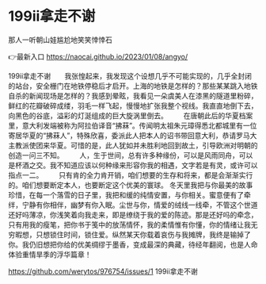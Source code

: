 # 199ii拿走不谢
那人一听朝山娃尴尬地笑笑悻悻石

👉最新入口 https://naocai.github.io/2023/01/08/angyo/

199ii拿走不谢　　我张惶起来，我发现这个设想几乎不可能实现的，几乎全封闭的站台，安全栅门在地铁停稳后才启开。上海的地铁是怎样的？那些某某跳入地铁自杀的新闻现场是怎样的？我感到晕眩，我看见一朵虞美人在漆黑的隧道里粉碎，鲜红的花瓣破碎成缕，羽毛一样飞起，慢慢地扩张我整个视线。我直直地倒下去，向黑色的谷底，溢彩的灯涎组成的巨大旋涡里倒去。
　　在唐朝此后的华夏档案里，意大利发端被称为阿拉伯译音“拂菻”。传闻明太祖朱元璋得悉北都城里有一位寄居华夏的“拂菻人”，特殊欣喜，委派此人把本人的诏书带回意大利，恭请罗马大主教派使团来华夏。可惜的是，此人犹如并未胜利地回到故土，引导欧洲对明朝的创造一问三不知。
　　人，生于世间，总有许多种缘份，可以是风雨同舟，可以是杯酒之交。我不知道应该以何种缘来形容你我的相遇，文字若是有灵，或许可以指点一二。
　　只有肯的全力肯开销，咱们想要的生存和将来，都是会渐渐实行的。咱们想要断定本人，也要断定这个优美的寰球。
冬天里我把与你最美的故事珍惜，在每一个落雪的日子里，我把和缓的纯情安置，与你相关。蜜意便有了牵绊，宁静有你相伴，幽梦有你入眠。尘世与你，情爱的绒线一线牵，不管这个世道还好吗薄凉，你浅笑着向我走来，即是缭绕于我的爱的陈迹。那是还好吗的牵念，只有用我的瘦笔，把你书于笺中的放荡情怀，我的柔情惟有你懂，你的情绪让我无穷暇想，只想锁住时间，锁住爱。纵然某天你载着哀伤与我摊牌，我终是输掉了你。我仍旧想把你给的优美绸缪于墨香，变成最深的典藏，待经年翻阅，也是人命体验重情旱季的浮华篇章！

https://github.com/werytos/976754/issues/1
199ii拿走不谢

